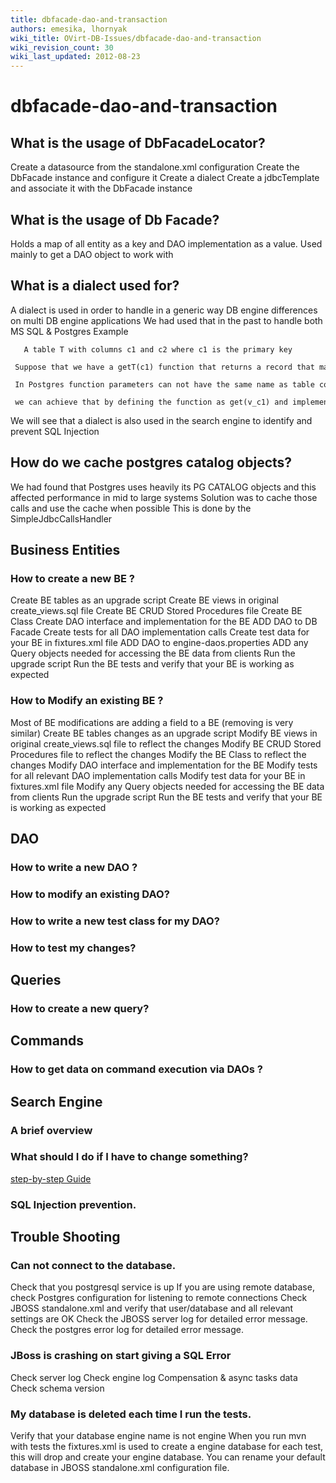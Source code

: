 ```yaml
---
title: dbfacade-dao-and-transaction
authors: emesika, lhornyak
wiki_title: OVirt-DB-Issues/dbfacade-dao-and-transaction
wiki_revision_count: 30
wiki_last_updated: 2012-08-23
---
```


# dbfacade-dao-and-transaction

## What is the usage of DbFacadeLocator?

Create a datasource from the standalone.xml configuration
Create the DbFacade instance and configure it
Create a dialect
Create a jdbcTemplate and associate it with the DbFacade instance

## What is the usage of Db Facade?

Holds a map of all entity as a key and DAO implementation as a value.
Used mainly to get a DAO object to work with

## What is a dialect used for?

A dialect is used in order to handle in a generic way DB engine differences on multi DB engine applications
We had used that in the past to handle both MS SQL & Postgres
Example

       A table T with columns c1 and c2 where c1 is the primary key
       Suppose that we have a getT(c1) function that returns a record that matches the key
       In Postgres function parameters can not have the same name as table columns so we will have to choose another name for c1 parameter.
       we can achieve that by defining the function as get(v_c1) and implementing getParamNamePrefix in the PostgresDbEngineDialect to add the "v_" prefix.

We will see that a dialect is also used in the search engine to identify and prevent SQL Injection

## How do we cache postgres catalog objects?

We had found that Postgres uses heavily its PG CATALOG objects and this affected performance in mid to large systems
Solution was to cache those calls and use the cache when possible
This is done by the SimpleJdbcCallsHandler

## Business Entities

### How to create a new BE ?

Create BE tables as an upgrade script
Create BE views in original create_views.sql file
Create BE CRUD Stored Procedures file
Create BE Class
Create DAO interface and implementation for the BE
ADD DAO to DB Facade
Create tests for all DAO implementation calls
Create test data for your BE in fixtures.xml file
ADD DAO to engine-daos.properties
ADD any Query objects needed for accessing the BE data from clients
Run the upgrade script
Run the BE tests and verify that your BE is working as expected

### How to Modify an existing BE ?

Most of BE modifications are adding a field to a BE (removing is very similar)
Create BE tables changes as an upgrade script
Modify BE views in original create_views.sql file to reflect the changes
Modify BE CRUD Stored Procedures file to reflect the changes
Modify the BE Class to reflect the changes
Modify DAO interface and implementation for the BE
Modify tests for all relevant DAO implementation calls
Modify test data for your BE in fixtures.xml file
Modify any Query objects needed for accessing the BE data from clients
Run the upgrade script
Run the BE tests and verify that your BE is working as expected

## DAO

### How to write a new DAO ?

### How to modify an existing DAO?

### How to write a new test class for my DAO?

### How to test my changes?

## Queries

### How to create a new query?

## Commands

### How to get data on command execution via DAOs ?

## Search Engine

### A brief overview

### What should I do if I have to change something?

[step-by-step Guide](http://wiki.ovirt.org/wiki/Development/Introducing_Entity_Search)

### SQL Injection prevention.

## Trouble Shooting

### Can not connect to the database.

Check that you postgresql service is up
If you are using remote database, check Postgres configuration for listening to remote connections
Check JBOSS standalone.xml and verify that user/database
 and all relevant settings are OK
Check the JBOSS server log for detailed error message. Check the postgres error log for detailed error message.

### JBoss is crashing on start giving a SQL Error

Check server log Check engine log Compensation & async tasks data Check schema version

### My database is deleted each time I run the tests.

Verify that your database engine name is not engine
When you run mvn with tests the fixtures.xml is used to create a engine database for each test, this will drop and create your engine database.
You can rename your default database in JBOSS standalone.xml configuration file.
